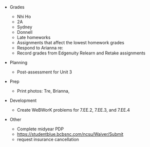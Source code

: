  * Grades
   - Nhi Ho
   - 2A
   - Sydney
   - Donnell
   - Late homeworks
   - Assignments that affect the lowest homework grades
   - Respond to Arianna re: 
   - Record grades from Edgenuity Relearn and Retake assignments

 * Planning
   - Post-assessment for Unit 3

 * Prep
   - Print photos: Tre, Brianna, 

 * Development
   - Create WeBWorK problems for 7.EE.2, 7.EE.3, and 7.EE.4

 * Other
   - Complete midyear PDP
   - https://studentblue.bcbsnc.com/ncsu/Waiver/Submit
   - request insurance cancellation 
